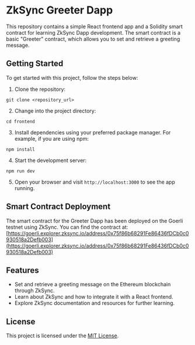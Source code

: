 # ZkSync Greeter Dapp

This repository contains a simple React frontend app and a Solidity smart contract for learning ZkSync Dapp development. The smart contract is a basic "Greeter" contract, which allows you to set and retrieve a greeting message.

## Getting Started

To get started with this project, follow the steps below:

1. Clone the repository:

```
git clone <repository_url>
```

2. Change into the project directory:

```
cd frontend
```

3. Install dependencies using your preferred package manager. For example, if you are using npm:

```
npm install
```

4. Start the development server:

```
npm run dev
```

5. Open your browser and visit `http://localhost:3000` to see the app running.

## Smart Contract Deployment

The smart contract for the Greeter Dapp has been deployed on the Goerli testnet using ZkSync. You can find the contract at: [https://goerli.explorer.zksync.io/address/0x75f86b68291Fe86436fDCb0c0930518a2Defb003](https://goerli.explorer.zksync.io/address/0x75f86b68291Fe86436fDCb0c0930518a2Defb003)

## Features

- Set and retrieve a greeting message on the Ethereum blockchain through ZkSync.
- Learn about ZkSync and how to integrate it with a React frontend.
- Explore ZkSync documentation and resources for further learning.

## License

This project is licensed under the [MIT License](LICENSE).
